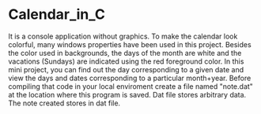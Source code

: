 # Calendar_in_C
It is a console application without graphics. To make the calendar look colorful, many windows properties have been used in this project. Besides the color used in backgrounds, the days of the month are white and the vacations (Sundays) are indicated using the red foreground color.  In this mini project, you can find out the day corresponding to a given date and view the days and dates corresponding to a particular month+year.
Before compiling that code in your local enviroment create a file named "note.dat" at the location where this program is saved. Dat file stores arbitrary data. The note created stores in dat file.
